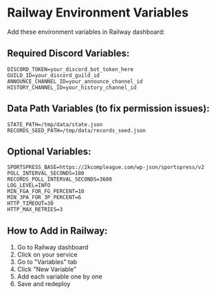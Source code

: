 # Railway Environment Variables

Add these environment variables in Railway dashboard:

## Required Discord Variables:
```env
DISCORD_TOKEN=your_discord_bot_token_here
GUILD_ID=your_discord_guild_id
ANNOUNCE_CHANNEL_ID=your_announce_channel_id
HISTORY_CHANNEL_ID=your_history_channel_id
```

## Data Path Variables (to fix permission issues):
```env
STATE_PATH=/tmp/data/state.json
RECORDS_SEED_PATH=/tmp/data/records_seed.json
```

## Optional Variables:
```env
SPORTSPRESS_BASE=https://2kcompleague.com/wp-json/sportspress/v2
POLL_INTERVAL_SECONDS=180
RECORDS_POLL_INTERVAL_SECONDS=3600
LOG_LEVEL=INFO
MIN_FGA_FOR_FG_PERCENT=10
MIN_3PA_FOR_3P_PERCENT=6
HTTP_TIMEOUT=30
HTTP_MAX_RETRIES=3
```

## How to Add in Railway:
1. Go to Railway dashboard
2. Click on your service
3. Go to "Variables" tab
4. Click "New Variable"
5. Add each variable one by one
6. Save and redeploy
